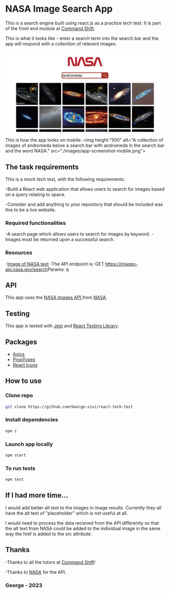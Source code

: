 # NASA Image Search App

This is a search engine built using react.js as a practice tech test. It is part of the front end module at [Command Shift](https://www.commandshift.co/). 

This is what it looks like - enter a search term into the search bar and the app will respond with a collection of relavent images.


<img alt="A collection of images of andromeda below a search bar with andromeda in the search bar and the word NASA." src="./images/app-screenshot.jpeg">

This is how the app looks on mobile:
<img height:"500" alt="A collection of images of andromeda below a search bar with andromeda in the search bar and the word NASA." src="./images/app-screenshot-mobile.png">

## The task requirements

This is a mock tech test, with the following requirements:

-Build a React web application that allows users to search for images based on a query relating to space.

-Consider and add anything to your repository that should be included was this to be a live website.

### Required functionalities

-A search page which allows users to search for images by keyword.
-Images must be returned upon a successful search.

### Resources

-[Image of NASA text](https://cdn.cnn.com/cnnnext/dam/assets/200424060716-nasa-worm-logo.jpg)
-The API endpoint is: GET​​ ​​https://images-api.nasa.gov/search ​Params: ​​q

## API

This app uses the [NASA Images API ](https://images.nasa.gov/docs/images.nasa.gov_api_docs.pdf) from [NASA](https://api.nasa.gov/).

## Testing
This app is tested with [Jest](https://jestjs.io/) and [React Testing Library](https://testing-library.com/docs/react-testing-library/intro/).

## Packages
- [Axios](https://axios-http.com/docs/intro)
- [PropTypes](https://www.npmjs.com/package/prop-types)
- [React Icons](https://react-icons.github.io/react-icons/)


## How to use

### Clone repo

```bash
git clone https://github.com/George-xixi/react-tech-test
```

### Install dependencies

```bash
npm i
```

### Launch app locally

```bash
npm start
```

### To run tests

```bash
npm test
```

## If I had more time...
I would add better alt text to the images in image results. Currently they all have the alt text of "placeholder" which is not useful at all. 

I would need to process the data recieved from the API differently so that the alt text from NASA could be added to the individual image in the same way the href is added to the src attribute.
## Thanks

-Thanks to all the tutors at [Command Shift](https://www.commandshift.co/)!

-Thanks to [NASA](https://api.nasa.gov/) for the API.

### George - 2023
